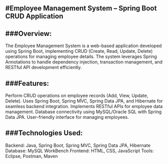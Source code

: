 #Employee Management System – Spring Boot CRUD Application
---
###Overview:<br>
---

The Employee Management System is a web-based application developed using Spring Boot, implementing CRUD (Create, Read, Update, Delete) operations for managing employee details. The system leverages Spring Annotations to handle dependency injection, transaction management, and RESTful API development efficiently.

###Features:<br>
---
Perform CRUD operations on employee records (Add, View, Update, Delete).
Uses Spring Boot, Spring MVC, Spring Data JPA, and Hibernate for seamless backend integration.
Implements RESTful APIs for employee data management.
Database connectivity using MySQL/Oracle SQL with Spring Data JPA.
User-friendly interface for managing employees.

###Technologies Used:<br>
---
Backend: Java, Spring Boot, Spring MVC, Spring Data JPA, Hibernate
Database: MySQL WorkBench
Frontend: HTML, CSS, JavaScript
Tools: Eclipse, Postman, Maven

